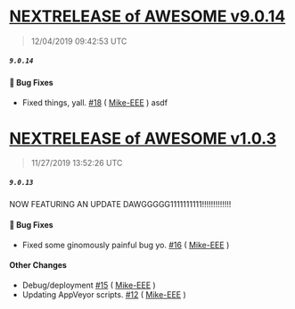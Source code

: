 # [NEXTRELEASE of AWESOME v9.0.14](https://github.com/ExtendedXmlSerializer/NextRelease/releases/tag/9.0.14)
> 12/04/2019 09:42:53 UTC
##### ``9.0.14``
#### &#128027; Bug Fixes 
- Fixed things, yall. [#18](https://github.com/ExtendedXmlSerializer/NextRelease/pull/18) ( [Mike-EEE](https://github.com/Mike-EEE) )
asdf

# [NEXTRELEASE of AWESOME v1.0.3](https://github.com/ExtendedXmlSerializer/NextRelease/releases/tag/9.0.13)
> 11/27/2019 13:52:26 UTC
##### ``9.0.13``
NOW FEATURING AN UPDATE DAWGGGGG1111111111!!!!!!!!!!!!!

#### &#128027; Bug Fixes 
- Fixed some ginomously painful bug yo. [#16](https://github.com/ExtendedXmlSerializer/NextRelease/pull/16) ( [Mike-EEE](https://github.com/Mike-EEE) )

#### Other Changes 
- Debug/deployment [#15](https://github.com/ExtendedXmlSerializer/NextRelease/pull/15) ( [Mike-EEE](https://github.com/Mike-EEE) )
- Updating AppVeyor scripts. [#12](https://github.com/ExtendedXmlSerializer/NextRelease/pull/12) ( [Mike-EEE](https://github.com/Mike-EEE) )



